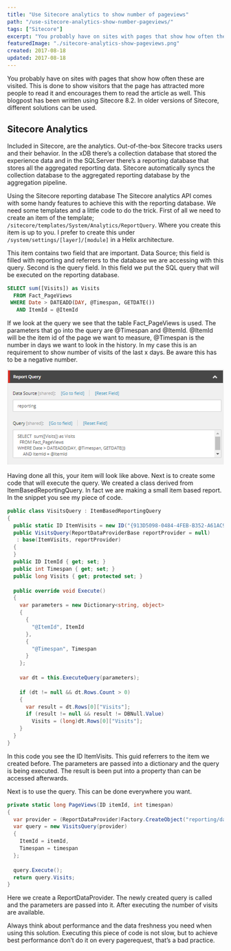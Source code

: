 ```yaml
---
title: "Use Sitecore analytics to show number of pageviews"
path: "/use-sitecore-analytics-show-number-pageviews/"
tags: ["Sitecore"]
excerpt: "You probably have on sites with pages that show how often these are visited. This is done to show visitors that the page has attracted more people to read it and encourages them to read the article as well. This blogpost has been written using Sitecore 8.2. In older versions of Sitecore, different solutions can be used."
featuredImage: "./sitecore-analytics-show-pageviews.png"
created: 2017-08-18
updated: 2017-08-18
---
```



You probably have on sites with pages that show how often these are visited. This is done to show visitors that the page has attracted more people to read it and encourages them to read the article as well. This blogpost has been written using Sitecore 8.2. In older versions of Sitecore, different solutions can be used.

## Sitecore Analytics

Included in Sitecore, are the analytics. Out-of-the-box Sitecore tracks users and their behavior. In the xDB there’s a collection database that stored the experience data and in the SQLServer there’s a reporting database that stores all the aggregated reporting data. Sitecore automatically syncs the collection database to the aggregated reporting database by the aggregation pipeline.

Using the Sitecore reporting database
The Sitecore analytics API comes with some handy features to achieve this with the reporting database. We need some templates and a little code to do the trick. First of all we need to create an item of the template; `/sitecore/templates/System/Analytics/ReportQuery`. Where you create this item is up to you. I prefer to create this under `/system/settings/[layer]/[module]` in a Helix architecture.

This item contains two field that are important. Data Source; this field is filled with reporting and referrers to the database we are accessing with this query. Second is the query field. In this field we put the SQL query that will be executed on the reporting database.

```sql
SELECT sum([Visits]) as Visits
  FROM Fact_PageViews
 WHERE Date > DATEADD(DAY, @Timespan, GETDATE())
   AND ItemId = @ItemId
```

If we look at the query we see that the table Fact_PageViews is used. The parameters that go into the query are @Timespan and @ItemId. @ItemId will be the item id of the page we want to measure, @Timespan is the number in days we want to look in the history. In my case this is an requirement to show number of visits of the last x days. Be aware this has to be a negative number.

![Sitecore Report Query](./sitecore-report-query.png)

Having done all this, your item will look like above. Next is to create some code that will execute the query. We created a class derived from ItemBasedReportingQuery. In fact we are making a small item based report. In the snippet you see my piece of code.

```csharp
public class VisitsQuery : ItemBasedReportingQuery
{
  public static ID ItemVisits = new ID("{913D5098-0484-4FEB-B352-A61AC9B482A8}");
  public VisitsQuery(ReportDataProviderBase reportProvider = null)
   : base(ItemVisits, reportProvider)
  {
  }
  public ID ItemId { get; set; } 
  public int Timespan { get; set; } 
  public long Visits { get; protected set; } 

  public override void Execute()
  {
    var parameters = new Dictionary<string, object>
    {
      {
        "@ItemId", ItemId
      },
      {
        "@Timespan", Timespan
      }
    };

    var dt = this.ExecuteQuery(parameters);

    if (dt != null && dt.Rows.Count > 0)
    {
      var result = dt.Rows[0]["Visits"];
      if (result != null && result != DBNull.Value)
        Visits = (long)dt.Rows[0]["Visits"];
    }
  }
}
```

In this code you see the ID ItemVisits. This guid referrers to the item we created before. The parameters are passed into a dictionary and the query is being executed. The result is been put into a property than can be accessed afterwards.

Next is to use the query. This can be done everywhere you want.

```csharp
private static long PageViews(ID itemId, int timespan)
{
  var provider = (ReportDataProvider)Factory.CreateObject("reporting/dataProvider", true);
  var query = new VisitsQuery(provider)
  {
    ItemId = itemId,
    Timespan = timespan
  };

  query.Execute();
  return query.Visits;
}
```

Here we create a ReportDataProvider. The newly created query is called and the parameters are passed into it. After executing the number of visits are available.

Always think about performance and the data freshness you need when using this solution. Executing this piece of code is not slow, but to achieve best performance don’t do it on every pagerequest, that’s a bad practice.
